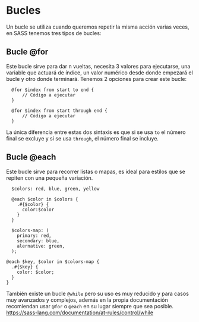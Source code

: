 # Bucles

Un bucle se utiliza cuando queremos repetir la misma acción varias veces, en SASS tenemos tres tipos de bucles:

## Bucle @for

Este bucle sirve para dar n vueltas, necesita 3 valores para ejecutarse, una variable que actuará de índice, un valor numérico desde donde empezará el bucle y otro donde terminará. Tenemos 2 opciones para crear este bucle:

```
  @for $index from start to end {
      // Código a ejecutar
  }

  @for $index from start through end {
      // Código a ejecutar
  }
```

La única diferencia entre estas dos sintaxis es que si se usa `to` el número final se excluye y si se usa `through`, el número final se incluye.

## Bucle @each

Este bucle sirve para recorrer listas o mapas, es ideal para estilos que se repiten con una pequeña variación.

```
  $colors: red, blue, green, yellow

  @each $color in $colors {
    .#{$color} {
      color:$color
    }
  }

  $colors-map: (
    primary: red,
    secondary: blue,
    alernative: green,
  );

@each $key, $color in $colors-map {
  .#{$key} {
    color: $color;
  }
}
```

También existe un bucle `@while` pero su uso es muy reducido y para casos muy avanzados y complejos, además en la propia documentación recomiendan usar `@for` o `@each` en su lugar siempre que sea posible.
https://sass-lang.com/documentation/at-rules/control/while
